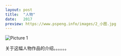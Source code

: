 ```yaml
---
layout: post
title:  "人物"
date:   2017 
preview: https://www.pspeng.info/images/2_小图.jpg
---
```


![Picture 1](https://www.pspeng.info/images/2_大图.jpg)

关于这幅人物作品的介绍。。。。。。